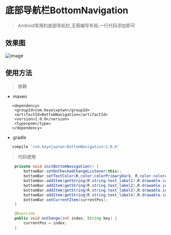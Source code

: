 # 底部导航栏BottomNavigation
> Android常用的底部导航栏,无需编写布局,一行代码添加即可
## 效果图
![image](https://github.com/keyejxptwn/BottomNavigation/BottomNavigation.jpg)
## 使用方法
> 依赖
- maven
```maven
   <dependency>
	<groupId>com.keyejxptwn</groupId>
	<artifactId>BottomNavigation</artifactId>
	<version>1.0.0</version>
	<type>pom</type>
   </dependency>
```
- gradle
```gradle
   compile 'com.keyejxptwn:BottomNavigation:1.0.0'
```
> 代码使用
```java
    private void initBottomNavigation() {
        bottomBar.setOnCheckedChangeListener(this);
        bottomBar.setTextColor(R.color.colorPrimaryDark, R.color.colorAccent);
        bottomBar.addItem(getString(R.string.text_label1),R.drawable.icon_index_normal,R.drawable.icon_index_choose,"label1");
        bottomBar.addItem(getString(R.string.text_label2),R.drawable.icon_index_normal,R.drawable.icon_index_choose,"label1");
        bottomBar.addItem(getString(R.string.text_label3),R.drawable.icon_index_normal,R.drawable.icon_index_choose,"label1");
        bottomBar.addItem(getString(R.string.text_label4),R.drawable.icon_index_normal,R.drawable.icon_index_choose,"label1");
        bottomBar.setCurrentItem(currentPos);
    }

    @Override
    public void onChange(int index, String key) {
        currentPos = index;
    }
```
